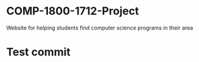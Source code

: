 # COMP-1800-1712-Project
Website for helping students find computer science programs in their area


# Test commit